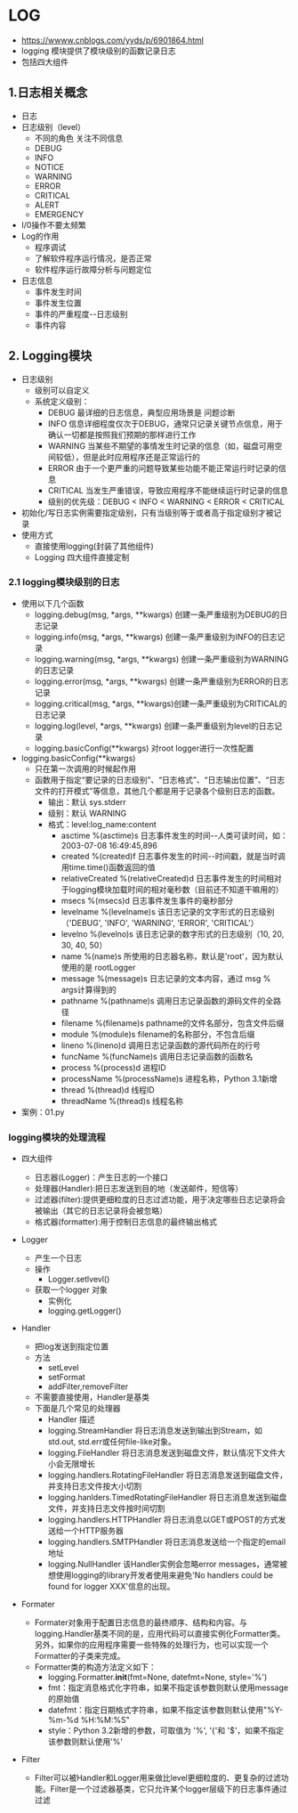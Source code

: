 # LOG
- https://wwww.cnblogs.com/yyds/p/6901864.html
- logging 模块提供了模块级别的函数记录日志
- 包括四大组件

## 1.日志相关概念
- 日志
- 日志级别（level）
    - 不同的角色 关注不同信息
    - DEBUG
    - INFO
    - NOTICE
    - WARNING
    - ERROR
    - CRITICAL
    - ALERT
    - EMERGENCY
- I/0操作不要太频繁
- Log的作用
    - 程序调试
    - 了解软件程序运行情况，是否正常
    - 软件程序运行故障分析与问题定位
- 日志信息
    - 事件发生时间
    - 事件发生位置
    - 事件的严重程度--日志级别
    - 事件内容

## 2. Logging模块
- 日志级别
    - 级别可以自定义
    - 系统定义级别：
        - DEBUG	最详细的日志信息，典型应用场景是 问题诊断
        - INFO	信息详细程度仅次于DEBUG，通常只记录关键节点信息，用于确认一切都是按照我们预期的那样进行工作
        - WARNING	当某些不期望的事情发生时记录的信息（如，磁盘可用空间较低），但是此时应用程序还是正常运行的
        - ERROR	由于一个更严重的问题导致某些功能不能正常运行时记录的信息
        - CRITICAL	当发生严重错误，导致应用程序不能继续运行时记录的信息
        - 级别的优先级：DEBUG < INFO < WARNING < ERROR < CRITICAL
- 初始化/写日志实例需要指定级别，只有当级别等于或者高于指定级别才被记录
- 使用方式
    - 直接使用logging(封装了其他组件)
    - Logging 四大组件直接定制
### 2.1 logging模块级别的日志
- 使用以下几个函数
    - logging.debug(msg, *args, **kwargs)	创建一条严重级别为DEBUG的日志记录
    - logging.info(msg, *args, **kwargs)	创建一条严重级别为INFO的日志记录
    - logging.warning(msg, *args, **kwargs)	创建一条严重级别为WARNING的日志记录
    - logging.error(msg, *args, **kwargs)	创建一条严重级别为ERROR的日志记录
    - logging.critical(msg, *args, **kwargs)创建一条严重级别为CRITICAL的日志记录
    - logging.log(level, *args, **kwargs)	创建一条严重级别为level的日志记录
    - logging.basicConfig(**kwargs)	        对root logger进行一次性配置
 - logging.basicConfig(**kwargs)
    - 只在第一次调用的时候起作用
    - 函数用于指定“要记录的日志级别”、“日志格式”、“日志输出位置”、“日志文件的打开模式”等信息，其他几个都是用于记录各个级别日志的函数。
        - 输出：默认 sys.stderr
        - 级别：默认 WARNING
        - 格式：level:log_name:content
            - asctime	%(asctime)s	日志事件发生的时间--人类可读时间，如：2003-07-08 16:49:45,896
            - created	%(created)f	日志事件发生的时间--时间戳，就是当时调用time.time()函数返回的值
            - relativeCreated	%(relativeCreated)d	日志事件发生的时间相对于logging模块加载时间的相对毫秒数（目前还不知道干嘛用的）
            - msecs	    %(msecs)d	日志事件发生事件的毫秒部分
            - levelname	%(levelname)s	该日志记录的文字形式的日志级别（'DEBUG', 'INFO', 'WARNING', 'ERROR', 'CRITICAL'）
            - levelno	%(levelno)s	该日志记录的数字形式的日志级别（10, 20, 30, 40, 50）
            - name	    %(name)s	所使用的日志器名称，默认是'root'，因为默认使用的是 rootLogger
            - message	%(message)s	日志记录的文本内容，通过 msg % args计算得到的
            - pathname	%(pathname)s	调用日志记录函数的源码文件的全路径
            - filename	%(filename)s	pathname的文件名部分，包含文件后缀
            - module	%(module)s	filename的名称部分，不包含后缀
            - lineno	%(lineno)d	调用日志记录函数的源代码所在的行号
            - funcName	%(funcName)s	调用日志记录函数的函数名
            - process	%(process)d	进程ID
            - processName	%(processName)s	进程名称，Python 3.1新增
            - thread	%(thread)d	线程ID
            - threadName	%(thread)s	线程名称
- 案例：01.py

### logging模块的处理流程
- 四大组件
    - 日志器(Logger)：产生日志的一个接口
    - 处理器(Handler):把日志发送到目的地（发送邮件，短信等）
    - 过滤器(filter):提供更细粒度的日志过滤功能，用于决定哪些日志记录将会被输出（其它的日志记录将会被忽略）
    - 格式器(formatter):用于控制日志信息的最终输出格式
- Logger
    - 产生一个日志
    - 操作
        - Logger.setlvevl()
    - 获取一个logger 对象
        - 实例化
        - logging.getLogger()
- Handler
    - 把log发送到指定位置
    - 方法
        - setLevel
        - setFormat
        - addFilter,removeFilter
    - 不需要直接使用，Handler是基类
    - 下面是几个常见的处理器
        - Handler	                                描述
        - logging.StreamHandler	                    将日志消息发送到输出到Stream，如std.out, std.err或任何file-like对象。
        - logging.FileHandler	                    将日志消息发送到磁盘文件，默认情况下文件大小会无限增长
        - logging.handlers.RotatingFileHandler	    将日志消息发送到磁盘文件，并支持日志文件按大小切割
        - logging.hanlders.TimedRotatingFileHandler	将日志消息发送到磁盘文件，并支持日志文件按时间切割
        - logging.handlers.HTTPHandler	            将日志消息以GET或POST的方式发送给一个HTTP服务器
        - logging.handlers.SMTPHandler	            将日志消息发送给一个指定的email地址
        - logging.NullHandler	                    该Handler实例会忽略error messages，通常被想使用logging的library开发者使用来避免'No handlers could be found for logger XXX'信息的出现。
- Formater
    - Formater对象用于配置日志信息的最终顺序、结构和内容。与logging.Handler基类不同的是，应用代码可以直接实例化Formatter类。另外，如果你的应用程序需要一些特殊的处理行为，也可以实现一个Formatter的子类来完成。
    - Formatter类的构造方法定义如下：
        - logging.Formatter.__init__(fmt=None, datefmt=None, style='%')
        - fmt：指定消息格式化字符串，如果不指定该参数则默认使用message的原始值
        - datefmt：指定日期格式字符串，如果不指定该参数则默认使用"%Y-%m-%d %H:%M:%S"
        - style：Python 3.2新增的参数，可取值为 '%', '{'和 '$'，如果不指定该参数则默认使用'%'

- Filter
    - Filter可以被Handler和Logger用来做比level更细粒度的、更复杂的过滤功能。Filter是一个过滤器基类，它只允许某个logger层级下的日志事件通过过滤